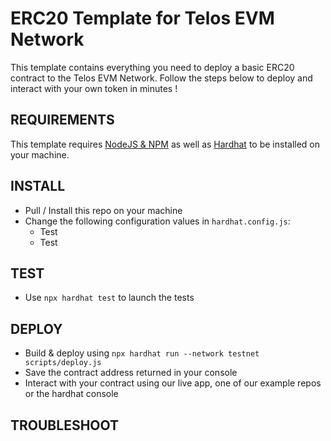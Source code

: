 # ERC20 Template for Telos EVM Network

This template contains everything you need to deploy a basic ERC20 contract to the Telos EVM Network. Follow the steps below to deploy and interact with your own token in minutes !

## REQUIREMENTS

This template requires [NodeJS & NPM](https://docs.npmjs.com/downloading-and-installing-node-js-and-npm) as well as [Hardhat](https://hardhat.org/) to be installed on your machine.

## INSTALL
- Pull / Install this repo on your machine
- Change the following configuration values in `hardhat.config.js`:
    - Test
    - Test

## TEST
- Use `npx hardhat test` to launch the tests

## DEPLOY
- Build & deploy using `npx hardhat run --network testnet scripts/deploy.js`
- Save the contract address returned in your console
- Interact with your contract using our live app, one of our example repos or the hardhat console

## TROUBLESHOOT
